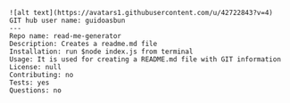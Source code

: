  

    ![alt text](https://avatars1.githubusercontent.com/u/42722843?v=4)
    GIT hub user name: guidoasbun
    ---
    Repo name: read-me-generator
    Description: Creates a readme.md file
    Installation: run $node index.js from terminal
    Usage: It is used for creating a README.md file with GIT information
    License: null
    Contributing: no
    Tests: yes
    Questions: no
    
    